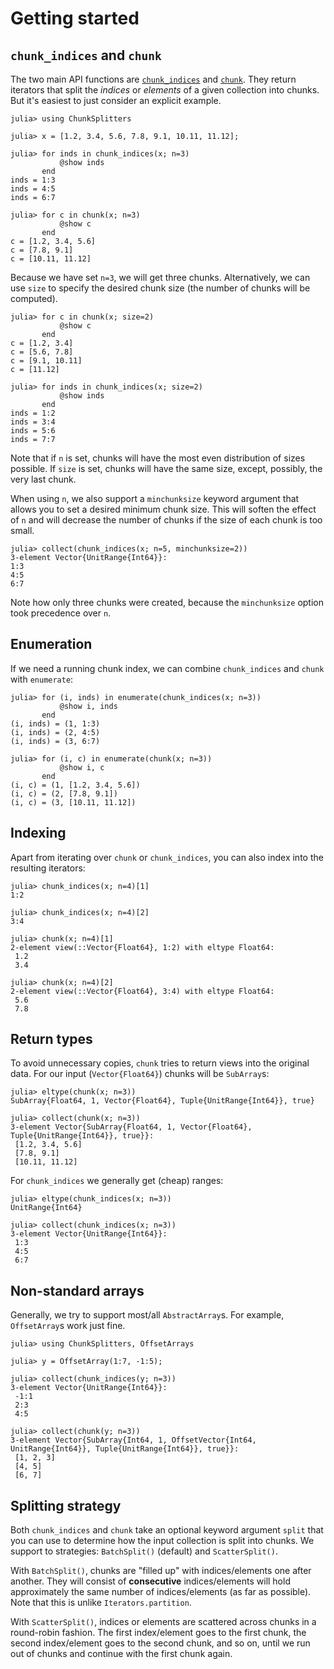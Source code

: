 # Getting started

## `chunk_indices` and `chunk`

The two main API functions are [`chunk_indices`](@ref) and [`chunk`](@ref). They return iterators that split the *indices* or *elements* of a given collection into chunks. But it's easiest to just consider an explicit example.

```jldoctest
julia> using ChunkSplitters

julia> x = [1.2, 3.4, 5.6, 7.8, 9.1, 10.11, 11.12];

julia> for inds in chunk_indices(x; n=3)
           @show inds
       end
inds = 1:3
inds = 4:5
inds = 6:7

julia> for c in chunk(x; n=3)
           @show c
       end
c = [1.2, 3.4, 5.6]
c = [7.8, 9.1]
c = [10.11, 11.12]
```

Because we have set `n=3`, we will get three chunks. Alternatively, we can use `size` to specify the desired chunk size (the number of chunks will be computed).

```jldoctest; setup=:(using ChunkSplitters; x = [1.2, 3.4, 5.6, 7.8, 9.1, 10.11, 11.12];)
julia> for c in chunk(x; size=2)
           @show c
       end
c = [1.2, 3.4]
c = [5.6, 7.8]
c = [9.1, 10.11]
c = [11.12]

julia> for inds in chunk_indices(x; size=2)
           @show inds
       end
inds = 1:2
inds = 3:4
inds = 5:6
inds = 7:7
```

Note that if `n` is set, chunks will have the most even distribution of sizes possible. If `size` is set, chunks will have the same size, except, possibly, the very last chunk.

When using `n`, we also support a `minchunksize` keyword argument that allows you to set a desired minimum chunk size. This will soften the effect of `n` and will decrease the number of chunks if the size of each chunk is too small.

 ```jldoctest; setup=:(using ChunkSplitters; x = [1.2, 3.4, 5.6, 7.8, 9.1, 10.11, 11.12];)
julia> collect(chunk_indices(x; n=5, minchunksize=2))
3-element Vector{UnitRange{Int64}}:
 1:3
 4:5
 6:7
```

Note how only three chunks were created, because the `minchunksize` option took precedence over `n`.

## Enumeration

If we need a running chunk index, we can combine `chunk_indices` and `chunk` with `enumerate`:

```jldoctest; setup=:(using ChunkSplitters; x = [1.2, 3.4, 5.6, 7.8, 9.1, 10.11, 11.12];)
julia> for (i, inds) in enumerate(chunk_indices(x; n=3))
           @show i, inds
       end
(i, inds) = (1, 1:3)
(i, inds) = (2, 4:5)
(i, inds) = (3, 6:7)

julia> for (i, c) in enumerate(chunk(x; n=3))
           @show i, c
       end
(i, c) = (1, [1.2, 3.4, 5.6])
(i, c) = (2, [7.8, 9.1])
(i, c) = (3, [10.11, 11.12])
```

## Indexing

Apart from iterating over `chunk` or `chunk_indices`, you can also index into the resulting iterators:

```jldoctest; setup=:(using ChunkSplitters; x = [1.2, 3.4, 5.6, 7.8, 9.1, 10.11, 11.12];)
julia> chunk_indices(x; n=4)[1]
1:2

julia> chunk_indices(x; n=4)[2]
3:4

julia> chunk(x; n=4)[1]
2-element view(::Vector{Float64}, 1:2) with eltype Float64:
 1.2
 3.4

julia> chunk(x; n=4)[2]
2-element view(::Vector{Float64}, 3:4) with eltype Float64:
 5.6
 7.8
```

## Return types

To avoid unnecessary copies, `chunk` tries to return views into the original data. For our input (`Vector{Float64}`) chunks will be `SubArray`s:

```jldoctest; setup=:(using ChunkSplitters; x = [1.2, 3.4, 5.6, 7.8, 9.1, 10.11, 11.12];)
julia> eltype(chunk(x; n=3))
SubArray{Float64, 1, Vector{Float64}, Tuple{UnitRange{Int64}}, true}

julia> collect(chunk(x; n=3))
3-element Vector{SubArray{Float64, 1, Vector{Float64}, Tuple{UnitRange{Int64}}, true}}:
 [1.2, 3.4, 5.6]
 [7.8, 9.1]
 [10.11, 11.12]
```

For `chunk_indices` we generally get (cheap) ranges:

```jldoctest; setup=:(using ChunkSplitters; x = [1.2, 3.4, 5.6, 7.8, 9.1, 10.11, 11.12];)
julia> eltype(chunk_indices(x; n=3))
UnitRange{Int64}

julia> collect(chunk_indices(x; n=3))
3-element Vector{UnitRange{Int64}}:
 1:3
 4:5
 6:7
```

## Non-standard arrays

Generally, we try to support most/all `AbstractArray`s. For example, `OffsetArray`s work just fine.

```jldoctest
julia> using ChunkSplitters, OffsetArrays

julia> y = OffsetArray(1:7, -1:5);

julia> collect(chunk_indices(y; n=3))
3-element Vector{UnitRange{Int64}}:
 -1:1
 2:3
 4:5

julia> collect(chunk(y; n=3))
3-element Vector{SubArray{Int64, 1, OffsetVector{Int64, UnitRange{Int64}}, Tuple{UnitRange{Int64}}, true}}:
 [1, 2, 3]
 [4, 5]
 [6, 7]
```

## Splitting strategy

Both `chunk_indices` and `chunk` take an optional keyword argument `split` that you can use to determine how the input collection is split into chunks. We support to strategies: `BatchSplit()` (default) and `ScatterSplit()`.

With `BatchSplit()`, chunks are "filled up" with indices/elements one after another. They will consist of **consecutive** indices/elements will hold approximately the same number of indices/elements (as far as possible). Note that this is unlike `Iterators.partition`.

With `ScatterSplit()`, indices or elements are scattered across chunks in a round-robin fashion. The first index/element goes to the first chunk, the second index/element goes to the second chunk, and so on, until we run out of chunks and continue with the first chunk again.